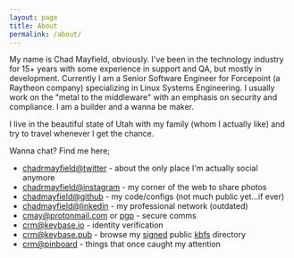 ```yaml
---
layout: page
title: About
permalink: /about/
---
```


My name is Chad Mayfield, obviously. I've been in the technology industry for 15+ years with some experience in support and QA, but mostly in development.  Currently I am a Senior Software Engineer for Forcepoint (a Raytheon company) specializing in Linux Systems Engineering.  I usually work on the "metal to the middleware" with an emphasis on security and compliance.  I am a builder and a wanna be maker.

I live in the beautiful state of Utah with my family (whom I actually like) and try to travel whenever I get the chance.

Wanna chat? Find me here;

* [chadrmayfield@twitter](https://twitter.com/chadrmayfield) - about the only place I'm actually social anymore
* [chadrmayfield@instagram](https://instagram.com/chadrmayfield) - my corner of the web to share photos
* [chadmayfield@github](https://github.com/chadmayfield) - my code/configs (not much public yet...if ever)
* [chadmayfield@linkedin](https://www.linkedin.com/in/chadmayfield) - my professional network (outdated)
* [&#99;&#109;&#97;&#121;&#64;&#112;&#114;&#111;&#116;&#111;&#110;&#109;&#97;&#105;&#108;&#46;&#99;&#111;&#109;](&#109;&#97;&#105;&#108;&#116;&#111;&#58;&#99;&#109;&#97;&#121;&#64;&#112;&#114;&#111;&#116;&#111;&#110;&#109;&#97;&#105;&#108;&#46;&#99;&#111;&#109;) or [pgp](https://pgp.mit.edu/pks/lookup?op=get&search=0xFB46E2A9C06971E1) - secure comms
* [crm@keybase.io](https://keybase.io/crm) - identity verification
* [crm@keybase.pub](https://keybase.pub/crm/) - browse my [signed](https://keybase.io/crm/key.asc) public [kbfs](https://keybase.io/docs/kbfs) directory
* [crm@pinboard](https://pinboard.in/u:crm) - things that once caught my attention
